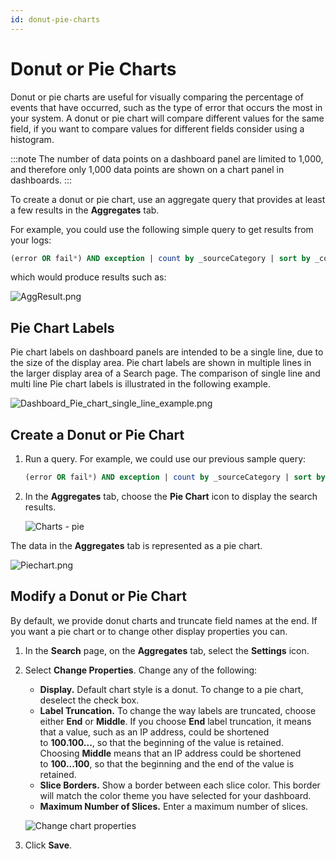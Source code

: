```yaml
---
id: donut-pie-charts
---
```


# Donut or Pie Charts

Donut or pie charts are useful for visually comparing the percentage of events that have occurred, such as the type of error that occurs the most in your system. A donut or pie chart will compare different values for the same field, if you want to compare values for different fields consider using a histogram.

:::note
The number of data points on a dashboard panel are limited to 1,000, and therefore only 1,000 data points are shown on a chart panel in dashboards.
:::

To create a donut or pie chart, use an aggregate query that provides at least a few results in the **Aggregates** tab.

For example, you could use the following simple query to get results from your logs:

```sql
(error OR fail*) AND exception | count by _sourceCategory | sort by _count
```

which would produce results such as:

![AggResult.png](/img/dashboards/AggResult.png)

## Pie Chart Labels

Pie chart labels on dashboard panels are intended to be a single line, due to the size of the display area. Pie chart labels are shown in multiple lines in the larger display area of a Search page. The comparison of single line and multi line Pie chart labels is illustrated in the following example.

![Dashboard_Pie_chart_single_line_example.png](/img/dashboards/Dashboard_Pie_chart_single_line_example.png)

## Create a Donut or Pie Chart

1. Run a query. For example, we could use our previous sample query:  

    ```sql
    (error OR fail*) AND exception | count by _sourceCategory | sort by _count
    ```

1. In the **Aggregates** tab, choose the **Pie Chart** icon to display the search results.  

    ![Charts - pie](/img/dashboards/charts_pie.png)

The data in the **Aggregates** tab is represented as a pie chart.

![Piechart.png](/img/dashboards/Piechart.png)

## Modify a Donut or Pie Chart

By default, we provide donut charts and truncate field names at the end.
If you want a pie chart or to change other display properties you can.

1. In the **Search** page, on the **Aggregates** tab, select the **Settings** icon.
1. Select **Change Properties**. Change any of the following:

   * **Display.** Default chart style is a donut. To change to a pie chart, deselect the check box.
   * **Label Truncation.** To change the way labels are truncated, choose either **End** or **Middle**. If you choose **End** label truncation, it means that a value, such as an IP address, could be shortened to **100.100...**, so that the beginning of the value is retained. Choosing **Middle** means that an IP address could be shortened to **100...100**, so that the beginning and the end of the value is retained.
   * **Slice Borders.** Show a border between each slice color. This border will match the color theme you have selected for your  dashboard.
   * **Maximum Number of Slices.** Enter a maximum number of slices.

    ![Change chart properties](/img/dashboards/pie_change_chart_properties.png)

1. Click **Save**.

